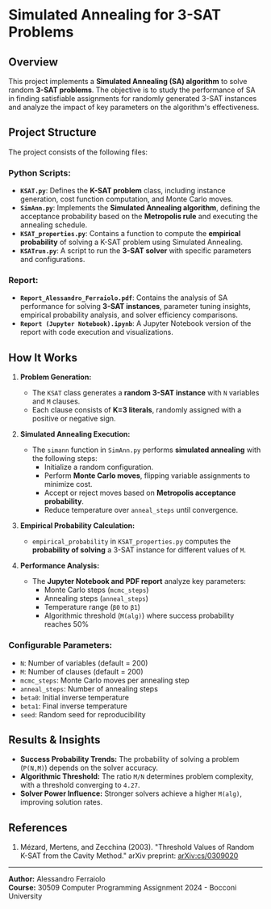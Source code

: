 # Simulated Annealing for 3-SAT Problems

## Overview
This project implements a **Simulated Annealing (SA) algorithm** to solve random **3-SAT problems**. The objective is to study the performance of SA in finding satisfiable assignments for randomly generated 3-SAT instances and analyze the impact of key parameters on the algorithm's effectiveness.

## Project Structure
The project consists of the following files:

### Python Scripts:
- **`KSAT.py`**: Defines the **K-SAT problem** class, including instance generation, cost function computation, and Monte Carlo moves.
- **`SimAnn.py`**: Implements the **Simulated Annealing algorithm**, defining the acceptance probability based on the **Metropolis rule** and executing the annealing schedule.
- **`KSAT_properties.py`**: Contains a function to compute the **empirical probability** of solving a K-SAT problem using Simulated Annealing.
- **`KSATrun.py`**: A script to run the **3-SAT solver** with specific parameters and configurations.

### Report:
- **`Report_Alessandro_Ferraiolo.pdf`**: Contains the analysis of SA performance for solving **3-SAT instances**, parameter tuning insights, empirical probability analysis, and solver efficiency comparisons.
- **`Report (Jupyter Notebook).ipynb`**: A Jupyter Notebook version of the report with code execution and visualizations.

## How It Works
1. **Problem Generation:**
   - The `KSAT` class generates a **random 3-SAT instance** with `N` variables and `M` clauses.
   - Each clause consists of **K=3 literals**, randomly assigned with a positive or negative sign.

2. **Simulated Annealing Execution:**
   - The `simann` function in `SimAnn.py` performs **simulated annealing** with the following steps:
     - Initialize a random configuration.
     - Perform **Monte Carlo moves**, flipping variable assignments to minimize cost.
     - Accept or reject moves based on **Metropolis acceptance probability**.
     - Reduce temperature over `anneal_steps` until convergence.

3. **Empirical Probability Calculation:**
   - `empirical_probability` in `KSAT_properties.py` computes the **probability of solving** a 3-SAT instance for different values of `M`.

4. **Performance Analysis:**
   - The **Jupyter Notebook and PDF report** analyze key parameters:
     - Monte Carlo steps (`mcmc_steps`)
     - Annealing steps (`anneal_steps`)
     - Temperature range (`β0` to `β1`)
     - Algorithmic threshold (`M(alg)`) where success probability reaches 50%

### Configurable Parameters:
- `N`: Number of variables (default = 200)
- `M`: Number of clauses (default = 200)
- `mcmc_steps`: Monte Carlo moves per annealing step
- `anneal_steps`: Number of annealing steps
- `beta0`: Initial inverse temperature
- `beta1`: Final inverse temperature
- `seed`: Random seed for reproducibility


## Results & Insights
- **Success Probability Trends:** The probability of solving a problem (`P(N,M)`) depends on the solver accuracy.
- **Algorithmic Threshold:** The ratio `M/N` determines problem complexity, with a threshold converging to `4.27`.
- **Solver Power Influence:** Stronger solvers achieve a higher `M(alg)`, improving solution rates.

## References
1. Mézard, Mertens, and Zecchina (2003). "Threshold Values of Random K-SAT from the Cavity Method." arXiv preprint: [arXiv:cs/0309020](https://arxiv.org/abs/cs/0309020)

---
**Author:** Alessandro Ferraiolo  
**Course:** 30509 Computer Programming Assignment 2024 - Bocconi University

